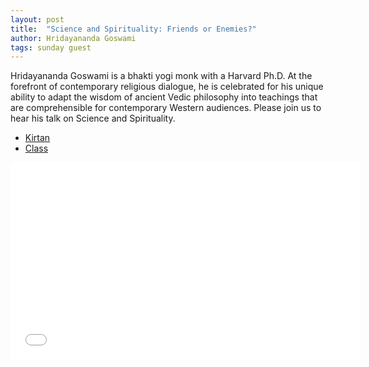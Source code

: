 ```yaml
---
layout: post
title:  "Science and Spirituality: Friends or Enemies?"
author: Hridayananda Goswami
tags: sunday guest
---
```


Hridayananda Goswami is a bhakti yogi monk with a Harvard Ph.D. At the forefront of contemporary religious dialogue, he is celebrated for his unique ability to adapt the wisdom of ancient Vedic philosophy into teachings that are comprehensible for contemporary Western audiences. Please join us to hear his talk on Science and Spirituality.

- [Kirtan](https://s3.amazonaws.com/beginningbhakti/2014-04-13-Science-and-Spirituality-Friends-or-Enemies/Hridayananda.Goswami.Kirtan.mp3)
- [Class](https://s3.amazonaws.com/beginningbhakti/2014-04-13-Science-and-Spirituality-Friends-or-Enemies/Hridayananda.Goswami.Class.mp3)


<iframe width="560" height="315" src="//www.youtube.com/embed/bbmbZ5BhP84" frameborder="0" allowfullscreen></iframe>
